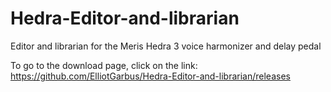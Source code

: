 # Hedra-Editor-and-librarian
Editor and librarian for the Meris Hedra 3 voice harmonizer and delay pedal

To go to the download page, click on the link:
https://github.com/ElliotGarbus/Hedra-Editor-and-librarian/releases
